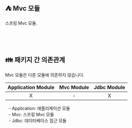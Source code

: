 ## ⛺️ Mvc 모듈

스프링 Mvc 모듈.

<br/><br/><br/>

## 👪 패키지 간 의존관계

Mvc 모듈은 다른 모듈에 의존하지 않습니다.

| Application Module | Mvc Module | Jdbc Module | 
|:------------------:|:----------:|:-----------:|
|         X          |     -      |      X      |

&nbsp;&nbsp; - Application: 애플리케이션 모듈 <br/>
&nbsp;&nbsp; - Mvc: 스프링 Mvc 모듈 <br/>
&nbsp;&nbsp; - Jdbc: 데이터베이스 접근 모듈 <br/>

<br/>
